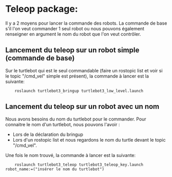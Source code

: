 # Teleop package:  

Il y a 2 moyens pour lancer la commande des robots. La commande de base s'il l'on veut commander 1 seul robot ou nous pouvons également renseigner en argument le nom du robot que l'on veut contrôler.  

## Lancement du teleop sur un robot simple (commande de base)

Sur le turtlebot qui est le seul commandable (faire un rostopic list et voir si le topic "/cmd_vel" simple est présent), la commande à lancer est la suivante:  

		roslaunch turtlebot3_bringup turtlebot3_low_level.launch

## Lancement du teleop sur un robot avec un nom

Nous avons besoins du nom du turtlebot pour le commander. Pour connaitre le nom d'un turtlebot, nous pouvons l'avoir :
- Lors de la déclaration du bringup 
- Lors d'un rostopic list et nous regardons le nom du turtle devant le topic "/cmd_vel".  

Une fois le nom trouvé, la commande à lancer est la suivante:  

		roslaunch turtlebot3_teleop turtlebot3_teleop_key.launch robot_name:=("insérer le nom du turtlebot")
